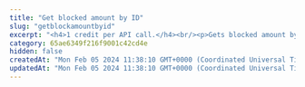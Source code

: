 ```yaml
---
title: "Get blocked amount by ID"
slug: "getblockamountbyid"
excerpt: "<h4>1 credit per API call.</h4><br/><p>Gets blocked amount by id.</p>"
category: 65ae6349f216f9001c42cd4e
hidden: false
createdAt: "Mon Feb 05 2024 11:38:10 GMT+0000 (Coordinated Universal Time)"
updatedAt: "Mon Feb 05 2024 11:38:10 GMT+0000 (Coordinated Universal Time)"
---
```

